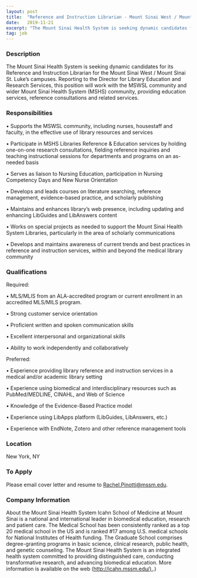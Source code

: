 ```yaml
---
layout: post
title:  "Reference and Instruction Librarian - Mount Sinai West / Mount Sinai St. Luke’s"
date:   2019-11-21
excerpt: "The Mount Sinai Health System is seeking dynamic candidates for its Reference and Instruction Librarian for the Mount Sinai West / Mount Sinai St. Luke’s campuses. Reporting to the Director for Library Education and Research Services, this position will work with the MSWSL community and wider Mount Sinai Health System..."
tag: job
---
```


### Description   

The Mount Sinai Health System is seeking dynamic candidates for its Reference and Instruction Librarian for the Mount Sinai West / Mount Sinai St. Luke’s campuses.  Reporting to the Director for Library Education and Research Services, this position will work with the MSWSL community and wider Mount Sinai Health System (MSHS) community, providing education services, reference consultations and related services.


### Responsibilities   


• 	Supports the MSWSL community, including nurses, housestaff and faculty, in the effective use of library resources and services

• 	Participate in MSHS Libraries Reference & Education services by holding one-on-one research consultations, fielding reference inquiries and teaching instructional sessions for departments and programs on an as-needed basis

• 	Serves as liaison to Nursing Education, participation in Nursing Competency Days and New Nurse Orientation 

• 	Develops and leads courses on literature searching, reference management, evidence-based practice, and scholarly publishing

• 	Maintains and enhances library’s web presence, including updating and enhancing LibGuides and LibAnswers content

• 	Works on special projects as needed to support the Mount Sinai Health System Libraries, particularly in the area of scholarly communications

• 	Develops and maintains awareness of current trends and best practices in reference and instruction services, within and beyond the medical library community



### Qualifications   

Required:

• 	MLS/MLIS from an ALA-accredited program or current enrollment in an accredited MLS/MILS program. 

• 	Strong customer service orientation

• 	Proficient written and spoken communication skills

• 	Excellent interpersonal and organizational skills

• 	Ability to work independently and collaboratively

Preferred:

• 	Experience providing library reference and instruction services in a medical and/or academic library setting

• 	Experience using biomedical and interdisciplinary resources such as PubMed/MEDLINE, CINAHL, and Web of Science

• 	Knowledge of the Evidence-Based Practice model

• 	Experience using LibApps platform (LibGuides, LibAnswers, etc.)

• 	Experience with EndNote, Zotero and other reference management tools





### Location   

New York, NY




### To Apply   

Please email cover letter and resume to Rachel.Pinotti@mssm.edu. 


### Company Information   

About the Mount Sinai Health System 
Icahn School of Medicine at Mount Sinai is a national and international leader in biomedical education, research and patient care. The Medical School has been consistently ranked as a top 20 medical school in the US and is ranked #17 among U.S. medical schools for National Institutes of Health funding. The Graduate School comprises degree-granting programs in basic science, clinical research, public health, and genetic counseling. The Mount Sinai Health System is an integrated health system committed to providing distinguished care, conducting transformative research, and advancing biomedical education. More information is available on the web ([http://icahn.mssm.edu/).](http://icahn.mssm.edu/).)



